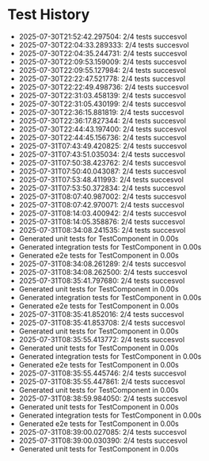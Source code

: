 # Test History

- 2025-07-30T21:52:42.297504: 2/4 tests succesvol
- 2025-07-30T22:04:33.289333: 2/4 tests succesvol
- 2025-07-30T22:04:35.244731: 2/4 tests succesvol
- 2025-07-30T22:09:53.159009: 2/4 tests succesvol
- 2025-07-30T22:09:55.127984: 2/4 tests succesvol
- 2025-07-30T22:22:47.521778: 2/4 tests succesvol
- 2025-07-30T22:22:49.498736: 2/4 tests succesvol
- 2025-07-30T22:31:03.458139: 2/4 tests succesvol
- 2025-07-30T22:31:05.430199: 2/4 tests succesvol
- 2025-07-30T22:36:15.881819: 2/4 tests succesvol
- 2025-07-30T22:36:17.827344: 2/4 tests succesvol
- 2025-07-30T22:44:43.197400: 2/4 tests succesvol
- 2025-07-30T22:44:45.156736: 2/4 tests succesvol
- 2025-07-31T07:43:49.420825: 2/4 tests succesvol
- 2025-07-31T07:43:51.035034: 2/4 tests succesvol
- 2025-07-31T07:50:38.423762: 2/4 tests succesvol
- 2025-07-31T07:50:40.043087: 2/4 tests succesvol
- 2025-07-31T07:53:48.411993: 2/4 tests succesvol
- 2025-07-31T07:53:50.372834: 2/4 tests succesvol
- 2025-07-31T08:07:40.987002: 2/4 tests succesvol
- 2025-07-31T08:07:42.970071: 2/4 tests succesvol
- 2025-07-31T08:14:03.400942: 2/4 tests succesvol
- 2025-07-31T08:14:05.358876: 2/4 tests succesvol
- 2025-07-31T08:34:08.241535: 2/4 tests succesvol
- Generated unit tests for TestComponent in 0.00s
- Generated integration tests for TestComponent in 0.00s
- Generated e2e tests for TestComponent in 0.00s
- 2025-07-31T08:34:08.261289: 2/4 tests succesvol
- 2025-07-31T08:34:08.262500: 2/4 tests succesvol
- 2025-07-31T08:35:41.797680: 2/4 tests succesvol
- Generated unit tests for TestComponent in 0.00s
- Generated integration tests for TestComponent in 0.00s
- Generated e2e tests for TestComponent in 0.00s
- 2025-07-31T08:35:41.852016: 2/4 tests succesvol
- 2025-07-31T08:35:41.853708: 2/4 tests succesvol
- Generated unit tests for TestComponent in 0.00s
- 2025-07-31T08:35:55.413772: 2/4 tests succesvol
- Generated unit tests for TestComponent in 0.00s
- Generated integration tests for TestComponent in 0.00s
- Generated e2e tests for TestComponent in 0.00s
- 2025-07-31T08:35:55.445746: 2/4 tests succesvol
- 2025-07-31T08:35:55.447861: 2/4 tests succesvol
- Generated unit tests for TestComponent in 0.00s
- 2025-07-31T08:38:59.984050: 2/4 tests succesvol
- Generated unit tests for TestComponent in 0.00s
- Generated integration tests for TestComponent in 0.00s
- Generated e2e tests for TestComponent in 0.00s
- 2025-07-31T08:39:00.027085: 2/4 tests succesvol
- 2025-07-31T08:39:00.030390: 2/4 tests succesvol
- Generated unit tests for TestComponent in 0.00s
